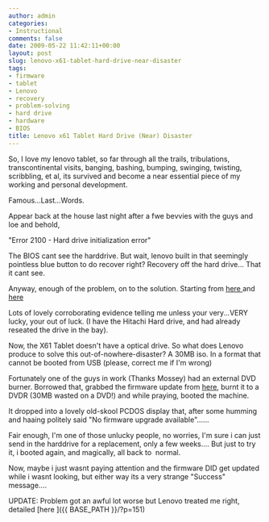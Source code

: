 ```yaml
---
author: admin
categories:
- Instructional
comments: false
date: 2009-05-22 11:42:11+00:00
layout: post
slug: lenovo-x61-tablet-hard-drive-near-disaster
tags:
- firmware
- tablet
- Lenovo
- recovery
- problem-solving
- hard drive
- hardware
- BIOS
title: Lenovo x61 Tablet Hard Drive (Near) Disaster
---
```



So, I love my lenovo tablet, so far through all the trails, tribulations, transcontinental visits, banging, bashing, bumping, swinging, twisting, scribbling, et al, its survived and become a near essential piece of my working and personal development.

Famous...Last...Words.

Appear back at the house last night after a fwe bevvies with the guys and loe and behold,

"Error 2100 - Hard drive initialization error"

The BIOS cant see the harddrive. But wait, lenovo built in that seemingly pointless blue button to do recover right? Recovery off the hard drive... That it cant see.

Anyway, enough of the problem, on to the solution. Starting from [here ](http://forums.lenovo.com/lnv/board/message?board.id=X_Series_Thinkpads&thread.id=674&view=by_date_ascending&page=1)and [here ](http://forums.lenovo.com/lnv/board/message?board.id=X_Series_Thinkpads&thread.id=7438)

Lots of lovely corroborating evidence telling me unless your very...VERY lucky, your out of luck. (I have the Hitachi Hard drive, and had already reseated the drive in the bay).

Now, the X61 Tablet doesn't have a optical drive. So what does Lenovo produce to solve this out-of-nowhere-disaster? A 30MB iso. In a format that cannot be booted from USB (please, correct me if I'm wrong)

Fortunately one of the guys in work (Thanks Mossey) had an external DVD burner. Borrowed that, grabbed the firmware update from [here](http://www-307.ibm.com/pc/support/site.wss/MIGR-63685.html), burnt it to a DVDR (30MB wasted on a DVD!) and while praying, booted the machine.

It dropped into a lovely old-skool PCDOS display that, after some humming and haaing politely said "No firmware upgrade available"......

Fair enough, I'm one of those unlucky people, no worries, I'm sure i can just send in the harddrive for a replacement, only a few weeks.... But just to try it, i booted again, and magically, all back to  normal.

Now, maybe i just wasnt paying attention and the firmware DID get updated while i wasnt looking, but either way its a very strange "Success" message....

UPDATE: Problem got an awful lot worse but Lenovo treated me right, detailed [here ]({{ BASE_PATH }}/?p=151)
